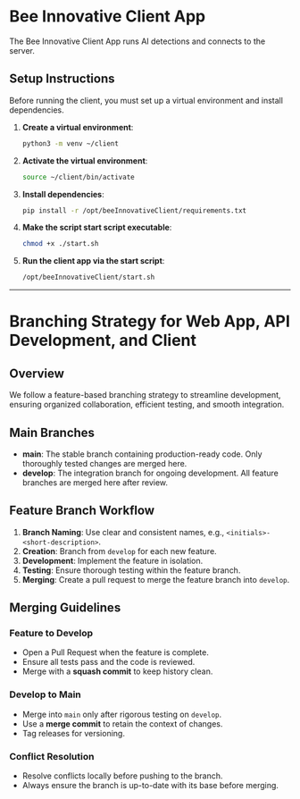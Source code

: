 # **Bee Innovative Client App**  
The Bee Innovative Client App runs AI detections and connects to the server.  

## **Setup Instructions**  
Before running the client, you must set up a virtual environment and install dependencies.  

1. **Create a virtual environment**:  
   ```sh
   python3 -m venv ~/client
   ```
2. **Activate the virtual environment**:  
   ```sh
   source ~/client/bin/activate
   ```
3. **Install dependencies**:  
   ```sh
   pip install -r /opt/beeInnovativeClient/requirements.txt
   ```
3. **Make the script start script executable**:  
   ```sh
   chmod +x ./start.sh
   ```
4. **Run the client app via the start script**:  
   ```sh
   /opt/beeInnovativeClient/start.sh
   ```

---

# **Branching Strategy for Web App, API Development, and Client**  

## **Overview**  
We follow a feature-based branching strategy to streamline development, ensuring organized collaboration, efficient testing, and smooth integration.  

## **Main Branches**  
- **main**: The stable branch containing production-ready code. Only thoroughly tested changes are merged here.  
- **develop**: The integration branch for ongoing development. All feature branches are merged here after review.  

## **Feature Branch Workflow**  
1. **Branch Naming**: Use clear and consistent names, e.g., `<initials>-<short-description>`.  
2. **Creation**: Branch from `develop` for each new feature.  
3. **Development**: Implement the feature in isolation.  
4. **Testing**: Ensure thorough testing within the feature branch.  
5. **Merging**: Create a pull request to merge the feature branch into `develop`.  

## **Merging Guidelines**  

### **Feature to Develop**  
- Open a Pull Request when the feature is complete.  
- Ensure all tests pass and the code is reviewed.  
- Merge with a **squash commit** to keep history clean.  

### **Develop to Main**  
- Merge into `main` only after rigorous testing on `develop`.  
- Use a **merge commit** to retain the context of changes.  
- Tag releases for versioning.  

### **Conflict Resolution**  
- Resolve conflicts locally before pushing to the branch.  
- Always ensure the branch is up-to-date with its base before merging.  

